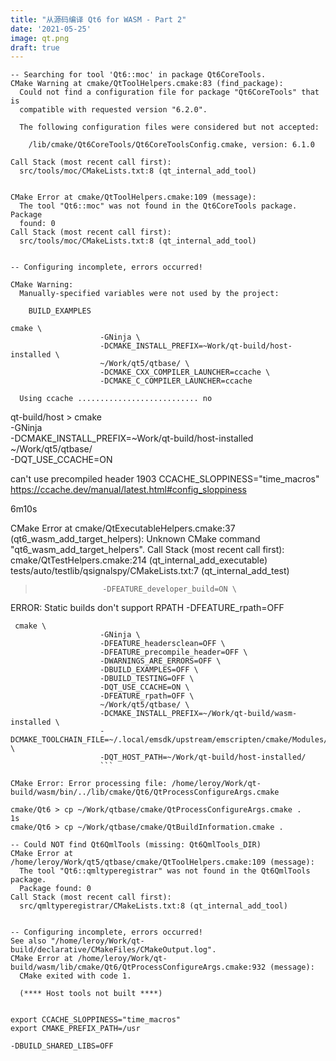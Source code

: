 ```yaml
---
title: "从源码编译 Qt6 for WASM - Part 2"
date: '2021-05-25'
image: qt.png
draft: true
---
```


```
-- Searching for tool 'Qt6::moc' in package Qt6CoreTools.
CMake Warning at cmake/QtToolHelpers.cmake:83 (find_package):
  Could not find a configuration file for package "Qt6CoreTools" that is
  compatible with requested version "6.2.0".

  The following configuration files were considered but not accepted:

    /lib/cmake/Qt6CoreTools/Qt6CoreToolsConfig.cmake, version: 6.1.0

Call Stack (most recent call first):
  src/tools/moc/CMakeLists.txt:8 (qt_internal_add_tool)


CMake Error at cmake/QtToolHelpers.cmake:109 (message):
  The tool "Qt6::moc" was not found in the Qt6CoreTools package.  Package
  found: 0
Call Stack (most recent call first):
  src/tools/moc/CMakeLists.txt:8 (qt_internal_add_tool)


-- Configuring incomplete, errors occurred!
```

```
CMake Warning:
  Manually-specified variables were not used by the project:

    BUILD_EXAMPLES

```

```
cmake \
                    -GNinja \
                    -DCMAKE_INSTALL_PREFIX=~Work/qt-build/host-installed \
                    ~/Work/qt5/qtbase/ \
                    -DCMAKE_CXX_COMPILER_LAUNCHER=ccache \
                    -DCMAKE_C_COMPILER_LAUNCHER=ccache
```

`  Using ccache ........................... no`

qt-build/host > cmake \
                    -GNinja \
                    -DCMAKE_INSTALL_PREFIX=~Work/qt-build/host-installed \
                    ~/Work/qt5/qtbase/ \
                    -DQT_USE_CCACHE=ON

can't use precompiled header        1903
CCACHE_SLOPPINESS="time_macros"
https://ccache.dev/manual/latest.html#config_sloppiness 

6m10s

CMake Error at cmake/QtExecutableHelpers.cmake:37 (qt6_wasm_add_target_helpers):
  Unknown CMake command "qt6_wasm_add_target_helpers".
Call Stack (most recent call first):
  cmake/QtTestHelpers.cmake:214 (qt_internal_add_executable)
  tests/auto/testlib/qsignalspy/CMakeLists.txt:7 (qt_internal_add_test)
>                    -DFEATURE_developer_build=ON \

ERROR: Static builds don't support RPATH
-DFEATURE_rpath=OFF


```
 cmake \
                    -GNinja \
                    -DFEATURE_headersclean=OFF \
                    -DFEATURE_precompile_header=OFF \
                    -DWARNINGS_ARE_ERRORS=OFF \
                    -DBUILD_EXAMPLES=OFF \
                    -DBUILD_TESTING=OFF \
                    -DQT_USE_CCACHE=ON \
                    -DFEATURE_rpath=OFF \
                    ~/Work/qt5/qtbase/ \
                    -DCMAKE_INSTALL_PREFIX=~/Work/qt-build/wasm-installed \
                    -DCMAKE_TOOLCHAIN_FILE=~/.local/emsdk/upstream/emscripten/cmake/Modules/Platform/Emscripten.cmake \
                    -DQT_HOST_PATH=~/Work/qt-build/host-installed/
                    ```

CMake Error: Error processing file: /home/leroy/Work/qt-build/wasm/bin/../lib/cmake/Qt6/QtProcessConfigureArgs.cmake

cmake/Qt6 > cp ~/Work/qtbase/cmake/QtProcessConfigureArgs.cmake .                                                                              1s
cmake/Qt6 > cp ~/Work/qtbase/cmake/QtBuildInformation.cmake .

-- Could NOT find Qt6QmlTools (missing: Qt6QmlTools_DIR)
CMake Error at /home/leroy/Work/qt5/qtbase/cmake/QtToolHelpers.cmake:109 (message):
  The tool "Qt6::qmltyperegistrar" was not found in the Qt6QmlTools package.
  Package found: 0
Call Stack (most recent call first):
  src/qmltyperegistrar/CMakeLists.txt:8 (qt_internal_add_tool)


-- Configuring incomplete, errors occurred!
See also "/home/leroy/Work/qt-build/declarative/CMakeFiles/CMakeOutput.log".
CMake Error at /home/leroy/Work/qt-build/wasm/lib/cmake/Qt6/QtProcessConfigureArgs.cmake:932 (message):
  CMake exited with code 1.

  (**** Host tools not built ****)


export CCACHE_SLOPPINESS="time_macros"
export CMAKE_PREFIX_PATH=/usr

-DBUILD_SHARED_LIBS=OFF
